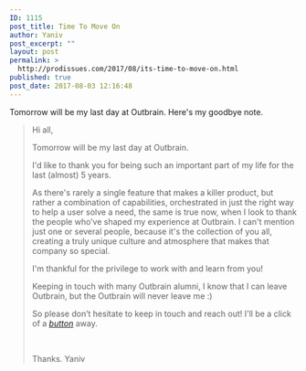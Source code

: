 ```yaml
---
ID: 1115
post_title: Time To Move On
author: Yaniv
post_excerpt: ""
layout: post
permalink: >
  http://prodissues.com/2017/08/its-time-to-move-on.html
published: true
post_date: 2017-08-03 12:16:48
---
```

Tomorrow will be my last day at Outbrain. Here's my goodbye note.
<blockquote><span style="font-weight: 400;">Hi all,</span>

<span style="font-weight: 400;">Tomorrow will be my last day at Outbrain.</span>

<span style="font-weight: 400;">I'd like to thank you for being such an important part of my life for the last (almost) 5 years. </span>

<span style="font-weight: 400;">As there's rarely a single feature that makes a killer product, but rather a combination of capabilities, orchestrated in just the right way to help a user solve a need, the same is true now, when I look to thank the people who’ve shaped my experience at Outbrain. I can't mention just one or several people, because it's the collection of you all, creating a truly unique culture and atmosphere that makes that company so special. </span>

<span style="font-weight: 400;">I'm thankful for the privilege to work with and learn from you!</span>

<span style="font-weight: 400;">Keeping in touch with many Outbrain alumni, I know that I can leave Outbrain, but the Outbrain will never leave me :)</span>

<span style="font-weight: 400;">So please don’t hesitate to keep in touch and reach out! I'll be a click of a </span><a href="http://usebutton.com"><i><span style="font-weight: 400;">button</span></i></a><span style="font-weight: 400;"> away.</span>

&nbsp;

<span style="font-weight: 400;">Thanks. Yaniv</span></blockquote>
&nbsp;